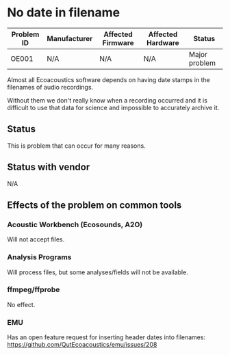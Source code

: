 # No date in filename

| Problem ID | Manufacturer | Affected Firmware | Affected Hardware | Status        |
| ---------- | ------------ | ----------------- | ----------------- | ------------- |
| OE001      | N/A          | N/A               | N/A               | Major problem |

Almost all Ecoacoustics software depends on having date stamps in the filenames of
audio recordings.

Without them we don't really know when a recording occurred and it is difficult
to use that data for science and impossible to accurately archive it.

## Status

This is problem that can occur for many reasons.

## Status with vendor

N/A


## Effects of the problem on common tools

### Acoustic Workbench (Ecosounds, A2O)

Will not accept files.

### Analysis Programs

Will process files, but some analyses/fields will not be available.

### ffmpeg/ffprobe

No effect.

### EMU

Has an open feature request for inserting header dates into filenames: https://github.com/QutEcoacoustics/emu/issues/208